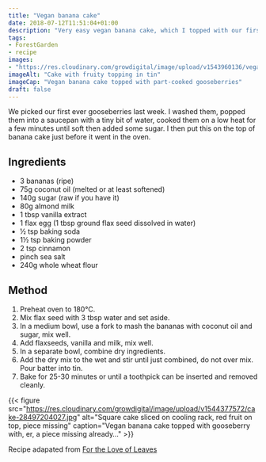 ```yaml
---
title: "Vegan banana cake"
date: 2018-07-12T11:51:04+01:00
description: "Very easy vegan banana cake, which I topped with our first ever gooseberries (Hinnomaki Red)!"
tags: 
- ForestGarden
- recipe
images: 
- "https://res.cloudinary.com/growdigital/image/upload/v1543960136/vegan-banana-cake-43255228442.jpg"
imageAlt: "Cake with fruity topping in tin"
imageCap: "Vegan banana cake topped with part-cooked gooseberries"
draft: false
---
```


We picked our first ever gooseberries last week. I washed them, popped them into a saucepan with a tiny bit of water, cooked them on a low heat for a few minutes until soft then added some sugar. I then put this on the top of banana cake just before it went in the oven.

## Ingredients

* 3 bananas (ripe)
* 75g coconut oil (melted or at least softened)
* 140g sugar (raw if you have it)
* 80g almond milk
* 1 tbsp vanilla extract
* 1 flax egg (1 tbsp ground flax seed dissolved in water)
* ½ tsp baking soda
* 1½ tsp baking powder
* 2 tsp cinnamon
* pinch sea salt
* 240g whole wheat flour 

## Method

1. Preheat oven to 180°C. 
2. Mix flax seed with 3 tbsp water and set aside. 
3. In a medium bowl, use a fork to mash the bananas with coconut oil and sugar, mix well.
4. Add flaxseeds, vanilla and milk, mix well. 
5. In a separate bowl, combine dry ingredients. 
6. Add the dry mix to the wet and stir until just combined, do not over mix. Pour batter into tin.
7. Bake for 25-30 minutes or until a toothpick can be inserted and removed cleanly. 

{{< figure src="https://res.cloudinary.com/growdigital/image/upload/v1544377572/cake-28497204027.jpg" alt="Square cake sliced on cooling rack, red fruit on top, piece missing" caption="Vegan banana cake topped with gooseberry with, er, a piece missing already…" >}}


Recipe adapated from [For the Love of Leaves](https://fortheloveofleaves.blogspot.co.uk/2013/04/vegan-banana-cake.html)

